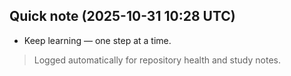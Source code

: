 ## Quick note (2025-10-31 10:28 UTC)

- Keep learning — one step at a time.

> Logged automatically for repository health and study notes.
